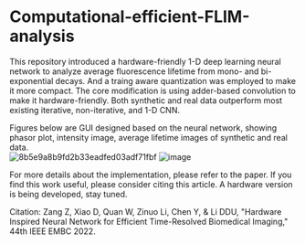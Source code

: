 # Computational-efficient-FLIM-analysis

This repository introduced a hardware-friendly 1-D deep learning neural network to analyze average fluorescence lifetime from mono- and bi-exponential decays. And a traing aware quantization was employed to make it more compact. The core modification is using adder-based convolution to make it hardware-friendly. Both synthetic and real data outperform most existing iterative, non-iterative, and 1-D CNN.
 
Figures below are GUI designed based on the neural network, showing phasor plot, intensity image, average lifetime images of synthetic and real data.  
![8b5e9a8b9fd2b33eadfed03adf71fbf](https://user-images.githubusercontent.com/35866553/158862457-3729c52d-cbf1-41f1-9694-45fdb20e0999.jpg)
![image](https://user-images.githubusercontent.com/35866553/160491286-af61dea6-e418-4c23-aa20-ee7433dc1fc7.png)

For more details about the implementation, please refer to the paper. If you find this work useful, please consider citing this article. A hardware version is being developed, stay tuned. 

Citation:
Zang Z, Xiao D, Quan W, Zinuo Li, Chen Y, & Li DDU, "Hardware Inspired Neural Network for Efficient Time-Resolved Biomedical Imaging," 44th IEEE EMBC 2022.
